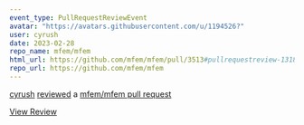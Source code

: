 ```yaml
---
event_type: PullRequestReviewEvent
avatar: "https://avatars.githubusercontent.com/u/1194526?"
user: cyrush
date: 2023-02-28
repo_name: mfem/mfem
html_url: https://github.com/mfem/mfem/pull/3513#pullrequestreview-1318726507
repo_url: https://github.com/mfem/mfem
---
```


<a href='https://github.com/cyrush' target='_blank'>cyrush</a> <a href='https://github.com/mfem/mfem/pull/3513#pullrequestreview-1318726507' target='_blank'>reviewed</a> a <a href='https://github.com/mfem/mfem/pull/3513' target='_blank'>mfem/mfem pull request</a>

<small></small>

<a href='https://github.com/mfem/mfem/pull/3513#pullrequestreview-1318726507' target='_blank'>View Review</a>